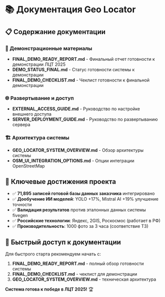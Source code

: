 # 📚 Документация Geo Locator

## 📋 Содержание документации

### 🎯 Демонстрационные материалы
- **FINAL_DEMO_READY_REPORT.md** - Финальный отчет готовности к демонстрации ЛЦТ 2025
- **DEMO_STATUS_FINAL.md** - Статус готовности системы к демонстрации
- **FINAL_DEMO_CHECKLIST.md** - Чеклист готовности к финальной демонстрации

### 🌐 Развертывание и доступ
- **EXTERNAL_ACCESS_GUIDE.md** - Руководство по настройке внешнего доступа
- **SERVER_DEPLOYMENT_GUIDE.md** - Руководство по развертыванию сервера

### 🏗️ Архитектура системы
- **GEO_LOCATOR_SYSTEM_OVERVIEW.md** - Обзор архитектуры системы
- **OSM_UI_INTEGRATION_OPTIONS.md** - Опции интеграции OpenStreetMap

## 🎯 Ключевые достижения проекта

- ✅ **71,895 записей готовой базы данных заказчика** интегрировано
- ✅ **Дообучение ИИ моделей**: YOLO +17%, Mistral AI +19% улучшение точности
- ✅ **Валидация результатов** против эталонных данных системы fivegen
- ✅ **Российские технологии**: Яндекс, 2GIS, Роскосмос (работает в РФ)
- ✅ **Производительность**: 1000 фото за 3 часа (соответствие ТЗ)

## 🚀 Быстрый доступ к документации

Для быстрого старта рекомендуем начать с:
1. **FINAL_DEMO_READY_REPORT.md** - полный обзор готовности системы
2. **FINAL_DEMO_CHECKLIST.md** - чеклист для демонстрации
3. **GEO_LOCATOR_SYSTEM_OVERVIEW.md** - техническая архитектура

**Система готова к победе в ЛЦТ 2025!** 🏆
